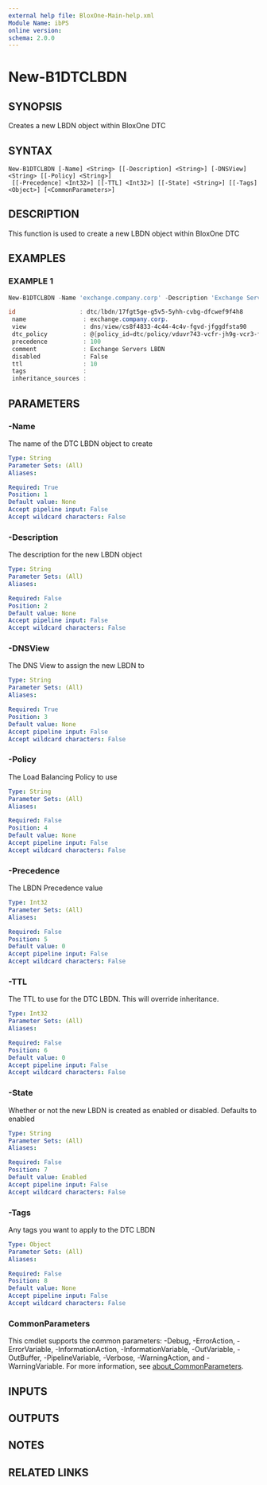 ```yaml
---
external help file: BloxOne-Main-help.xml
Module Name: ibPS
online version:
schema: 2.0.0
---
```


# New-B1DTCLBDN

## SYNOPSIS
Creates a new LBDN object within BloxOne DTC

## SYNTAX

```
New-B1DTCLBDN [-Name] <String> [[-Description] <String>] [-DNSView] <String> [[-Policy] <String>]
 [[-Precedence] <Int32>] [[-TTL] <Int32>] [[-State] <String>] [[-Tags] <Object>] [<CommonParameters>]
```

## DESCRIPTION
This function is used to create a new LBDN object within BloxOne DTC

## EXAMPLES

### EXAMPLE 1
```powershell
New-B1DTCLBDN -Name 'exchange.company.corp' -Description 'Exchange Servers LBDN' -DNSView 'Corporate' -Policy Exchange-Policy -Precedence 100 -TTL 10

id                  : dtc/lbdn/17fgt5ge-g5v5-5yhh-cvbg-dfcwef9f4h8
 name                : exchange.company.corp.
 view                : dns/view/cs8f4833-4c44-4c4v-fgvd-jfggdfsta90
 dtc_policy          : @{policy_id=dtc/policy/vduvr743-vcfr-jh9g-vcr3-fdbsv7bcd7; name=Exchange-Policy}
 precedence          : 100
 comment             : Exchange Servers LBDN
 disabled            : False
 ttl                 : 10
 tags                :
 inheritance_sources :
```

## PARAMETERS

### -Name
The name of the DTC LBDN object to create

```yaml
Type: String
Parameter Sets: (All)
Aliases:

Required: True
Position: 1
Default value: None
Accept pipeline input: False
Accept wildcard characters: False
```

### -Description
The description for the new LBDN object

```yaml
Type: String
Parameter Sets: (All)
Aliases:

Required: False
Position: 2
Default value: None
Accept pipeline input: False
Accept wildcard characters: False
```

### -DNSView
The DNS View to assign the new LBDN to

```yaml
Type: String
Parameter Sets: (All)
Aliases:

Required: True
Position: 3
Default value: None
Accept pipeline input: False
Accept wildcard characters: False
```

### -Policy
The Load Balancing Policy to use

```yaml
Type: String
Parameter Sets: (All)
Aliases:

Required: False
Position: 4
Default value: None
Accept pipeline input: False
Accept wildcard characters: False
```

### -Precedence
The LBDN Precedence value

```yaml
Type: Int32
Parameter Sets: (All)
Aliases:

Required: False
Position: 5
Default value: 0
Accept pipeline input: False
Accept wildcard characters: False
```

### -TTL
The TTL to use for the DTC LBDN.
This will override inheritance.

```yaml
Type: Int32
Parameter Sets: (All)
Aliases:

Required: False
Position: 6
Default value: 0
Accept pipeline input: False
Accept wildcard characters: False
```

### -State
Whether or not the new LBDN is created as enabled or disabled.
Defaults to enabled

```yaml
Type: String
Parameter Sets: (All)
Aliases:

Required: False
Position: 7
Default value: Enabled
Accept pipeline input: False
Accept wildcard characters: False
```

### -Tags
Any tags you want to apply to the DTC LBDN

```yaml
Type: Object
Parameter Sets: (All)
Aliases:

Required: False
Position: 8
Default value: None
Accept pipeline input: False
Accept wildcard characters: False
```

### CommonParameters
This cmdlet supports the common parameters: -Debug, -ErrorAction, -ErrorVariable, -InformationAction, -InformationVariable, -OutVariable, -OutBuffer, -PipelineVariable, -Verbose, -WarningAction, and -WarningVariable. For more information, see [about_CommonParameters](http://go.microsoft.com/fwlink/?LinkID=113216).

## INPUTS

## OUTPUTS

## NOTES

## RELATED LINKS
